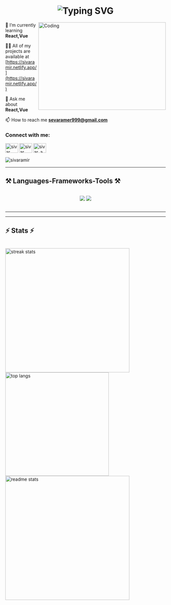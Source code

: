 <h1 align="center">
   <img src="https://readme-typing-svg.herokuapp.com?font=Righteous&&center=true&vCenter=true&width=500&height=70&pause=1000&color=00A99D&size=35&lines=Hi+There!+👋;+I'm+Sivar+Amir;+I'm+Front-End+Developer;+I'm+Software+Engineer" alt="Typing SVG" />
</h1>

<img align="right" alt="Coding" width="400" height=275 src="https://i.pinimg.com/originals/81/17/8b/81178b47a8598f0c81c4799f2cdd4057.gif"/>



🌱 I’m currently learning **React,Vue**

👨‍💻 All of my projects are available at [https://sivaramir.netlify.app/](https://sivaramir.netlify.app/)

💬 Ask me about **React,Vue**

📫 How to reach me **sevaramer999@gmail.com**

<h3 align="left">Connect with me:</h3>
<p align="left">
<a href="https://linkedin.com/in/sivar amir" target="blank"><img align="center" src="https://raw.githubusercontent.com/rahuldkjain/github-profile-readme-generator/master/src/images/icons/Social/linked-in-alt.svg" alt="sivar amir" height="30" width="40" /></a>
<a href="https://fb.com/sivar amir" target="blank"><img align="center" src="https://raw.githubusercontent.com/rahuldkjain/github-profile-readme-generator/master/src/images/icons/Social/facebook.svg" alt="sivar amir" height="30" width="40" /></a>
<a href="https://instagram.com/sivar_amir2" target="blank"><img align="center" src="https://raw.githubusercontent.com/rahuldkjain/github-profile-readme-generator/master/src/images/icons/Social/instagram.svg" alt="sivar_amir2" height="30" width="40" /></a>
</p>

<p align="left"> <img src="https://komarev.com/ghpvc/?username=sivaramir&label=Profile%20views&color=0e75b6&style=flat" alt="sivaramir" /> </p>

<hr/>
 
<h2 >⚒️ Languages-Frameworks-Tools ⚒️</h2>
<br/>
<div align="center">
    <img src="https://skillicons.dev/icons?i=react,bootstrap,html,css,vscode,github,figma,tailwind,git" />
    <img src="https://skillicons.dev/icons?i=python,javascript,java,nextjs,mysql" /><br>
</div>

<br/>
<hr/>
<hr/>

<h2 >⚡ Stats ⚡</h2>
<br>
<div >
  <img width=390 align="left"src="https://github-readme-streak-stats-salesp07.vercel.app/?user=sivaramir&color=00A99D&count_private=true&theme=react&border_radius=10" alt="streak stats"/>

   <img width=325 src="https://github-readme-stats-salesp07.vercel.app/api/top-langs/?username=sivaramir&langs_count=8&color=00A99D&layout=compact&theme=react&border_radius=10&size_weight=0.5&count_weight=0.5&exclude_repo=github-readme-stats" alt="top langs" />
    <img width=390 align="center" src="https://github-readme-stats-salesp07.vercel.app/api?username=sivaramir&color=00A99D&count_private=true&show_icons=true&theme=react&rank_icon=github&border_radius=10" alt="readme stats" />
  <br/>
</div>






